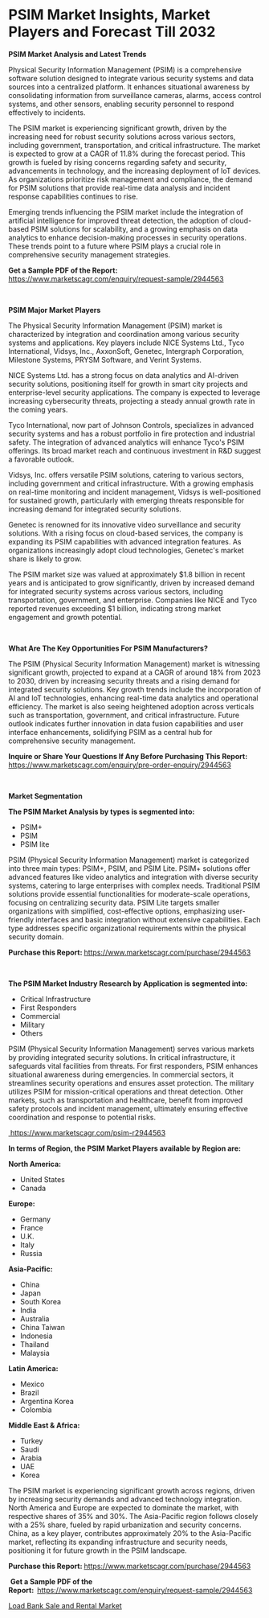 <p><h1>PSIM Market Insights, Market Players and Forecast Till 2032</h1></p><p><strong>PSIM Market Analysis and Latest Trends</strong></p>
<p><p>Physical Security Information Management (PSIM) is a comprehensive software solution designed to integrate various security systems and data sources into a centralized platform. It enhances situational awareness by consolidating information from surveillance cameras, alarms, access control systems, and other sensors, enabling security personnel to respond effectively to incidents.</p><p>The PSIM market is experiencing significant growth, driven by the increasing need for robust security solutions across various sectors, including government, transportation, and critical infrastructure. The market is expected to grow at a CAGR of 11.8% during the forecast period. This growth is fueled by rising concerns regarding safety and security, advancements in technology, and the increasing deployment of IoT devices. As organizations prioritize risk management and compliance, the demand for PSIM solutions that provide real-time data analysis and incident response capabilities continues to rise.</p><p>Emerging trends influencing the PSIM market include the integration of artificial intelligence for improved threat detection, the adoption of cloud-based PSIM solutions for scalability, and a growing emphasis on data analytics to enhance decision-making processes in security operations. These trends point to a future where PSIM plays a crucial role in comprehensive security management strategies.</p></p>
<p><strong>Get a Sample PDF of the Report:&nbsp;</strong> <a href="https://www.marketscagr.com/enquiry/request-sample/2944563?utm_campaign=2800&utm_medium=2&utm_source=Github&utm_content=ia&utm_term=11032025&utm_id=psim">https://www.marketscagr.com/enquiry/request-sample/2944563</a></p>
<p>&nbsp;</p>
<p><strong>PSIM Major Market Players</strong></p>
<p><p>The Physical Security Information Management (PSIM) market is characterized by integration and coordination among various security systems and applications. Key players include NICE Systems Ltd., Tyco International, Vidsys, Inc., AxxonSoft, Genetec, Intergraph Corporation, Milestone Systems, PRYSM Software, and Verint Systems.</p><p>NICE Systems Ltd. has a strong focus on data analytics and AI-driven security solutions, positioning itself for growth in smart city projects and enterprise-level security applications. The company is expected to leverage increasing cybersecurity threats, projecting a steady annual growth rate in the coming years.</p><p>Tyco International, now part of Johnson Controls, specializes in advanced security systems and has a robust portfolio in fire protection and industrial safety. The integration of advanced analytics will enhance Tyco's PSIM offerings. Its broad market reach and continuous investment in R&D suggest a favorable outlook.</p><p>Vidsys, Inc. offers versatile PSIM solutions, catering to various sectors, including government and critical infrastructure. With a growing emphasis on real-time monitoring and incident management, Vidsys is well-positioned for sustained growth, particularly with emerging threats responsible for increasing demand for integrated security solutions.</p><p>Genetec is renowned for its innovative video surveillance and security solutions. With a rising focus on cloud-based services, the company is expanding its PSIM capabilities with advanced integration features. As organizations increasingly adopt cloud technologies, Genetec's market share is likely to grow.</p><p>The PSIM market size was valued at approximately $1.8 billion in recent years and is anticipated to grow significantly, driven by increased demand for integrated security systems across various sectors, including transportation, government, and enterprise. Companies like NICE and Tyco reported revenues exceeding $1 billion, indicating strong market engagement and growth potential.</p></p>
<p>&nbsp;</p>
<p><strong>What Are The Key Opportunities For PSIM Manufacturers?</strong></p>
<p><p>The PSIM (Physical Security Information Management) market is witnessing significant growth, projected to expand at a CAGR of around 18% from 2023 to 2030, driven by increasing security threats and a rising demand for integrated security solutions. Key growth trends include the incorporation of AI and IoT technologies, enhancing real-time data analytics and operational efficiency. The market is also seeing heightened adoption across verticals such as transportation, government, and critical infrastructure. Future outlook indicates further innovation in data fusion capabilities and user interface enhancements, solidifying PSIM as a central hub for comprehensive security management.</p></p>
<p><strong>Inquire or Share Your Questions If Any Before Purchasing This Report:</strong> <a href="https://www.marketscagr.com/enquiry/pre-order-enquiry/2944563?utm_campaign=2800&utm_medium=2&utm_source=Github&utm_content=ia&utm_term=11032025&utm_id=psim">https://www.marketscagr.com/enquiry/pre-order-enquiry/2944563</a></p>
<p>&nbsp;</p>
<p><strong>Market Segmentation</strong></p>
<p><strong>The PSIM Market Analysis by types is segmented into:</strong></p>
<p><ul><li>PSIM+</li><li>PSIM</li><li>PSIM lite</li></ul></p>
<p><p>PSIM (Physical Security Information Management) market is categorized into three main types: PSIM+, PSIM, and PSIM Lite. PSIM+ solutions offer advanced features like video analytics and integration with diverse security systems, catering to large enterprises with complex needs. Traditional PSIM solutions provide essential functionalities for moderate-scale operations, focusing on centralizing security data. PSIM Lite targets smaller organizations with simplified, cost-effective options, emphasizing user-friendly interfaces and basic integration without extensive capabilities. Each type addresses specific organizational requirements within the physical security domain.</p></p>
<p><strong>Purchase this Report:&nbsp;</strong><a href="https://www.marketscagr.com/purchase/2944563?utm_campaign=2800&utm_medium=2&utm_source=Github&utm_content=ia&utm_term=11032025&utm_id=psim">https://www.marketscagr.com/purchase/2944563</a></p>
<p>&nbsp;</p>
<p><strong>The PSIM Market Industry Research by Application is segmented into:</strong></p>
<p><ul><li>Critical Infrastructure</li><li>First Responders</li><li>Commercial</li><li>Military</li><li>Others</li></ul></p>
<p><p>PSIM (Physical Security Information Management) serves various markets by providing integrated security solutions. In critical infrastructure, it safeguards vital facilities from threats. For first responders, PSIM enhances situational awareness during emergencies. In commercial sectors, it streamlines security operations and ensures asset protection. The military utilizes PSIM for mission-critical operations and threat detection. Other markets, such as transportation and healthcare, benefit from improved safety protocols and incident management, ultimately ensuring effective coordination and response to potential risks.</p></p>
<p><a href="https://www.marketscagr.com/psim-r2944563?utm_campaign=2800&utm_medium=2&utm_source=Github&utm_content=ia&utm_term=11032025&utm_id=psim">&nbsp;https://www.marketscagr.com/psim-r2944563</a></p>
<p><strong>In terms of Region, the PSIM Market Players available by Region are:</strong></p>
<p>
    <p> <strong> North America: </strong>
        <ul>
            <li>United States</li>
            <li>Canada</li>
        </ul>
        </p> 
    <p> <strong> Europe: </strong>
        <ul>
            <li>Germany</li>
            <li>France</li>
            <li>U.K.</li>
            <li>Italy</li>
            <li>Russia</li>
        </ul>
        </p> 
    <p> <strong> Asia-Pacific: </strong>
        <ul>
            <li>China</li>
            <li>Japan</li>
            <li>South Korea</li>
            <li>India</li>
            <li>Australia</li>
            <li>China Taiwan</li>
            <li>Indonesia</li>
            <li>Thailand</li>
            <li>Malaysia</li>
        </ul>
        </p> 
    <p> <strong> Latin America: </strong>
        <ul>
            <li>Mexico</li>
            <li>Brazil</li>
            <li>Argentina Korea</li>
            <li>Colombia</li>
        </ul>
        </p> 
    <p> <strong> Middle East & Africa: </strong>
        <ul>
            <li>Turkey</li>
            <li>Saudi</li>
            <li>Arabia</li>
            <li>UAE</li>
            <li>Korea</li>
        </ul>
    </p>
    </p>
<p><p>The PSIM market is experiencing significant growth across regions, driven by increasing security demands and advanced technology integration. North America and Europe are expected to dominate the market, with respective shares of 35% and 30%. The Asia-Pacific region follows closely with a 25% share, fueled by rapid urbanization and security concerns. China, as a key player, contributes approximately 20% to the Asia-Pacific market, reflecting its expanding infrastructure and security needs, positioning it for future growth in the PSIM landscape.</p></p>
<p><strong>Purchase this Report: </strong><a href="https://www.marketscagr.com/purchase/2944563?utm_campaign=2800&utm_medium=2&utm_source=Github&utm_content=ia&utm_term=11032025&utm_id=psim">https://www.marketscagr.com/purchase/2944563</a></p>
<p>&nbsp;<strong>Get a Sample PDF of the Report:&nbsp;&nbsp;</strong><a href="https://www.marketscagr.com/enquiry/request-sample/2944563?utm_campaign=2800&utm_medium=2&utm_source=Github&utm_content=ia&utm_term=11032025&utm_id=psim">https://www.marketscagr.com/enquiry/request-sample/2944563</a></p>
<p><strong></strong></p>
<p><p><a href="https://github.com/eleussabra/Market-Research-Report-List-1/blob/main/load-bank-sale-and-rental-market.md?utm_campaign=2800&utm_medium=2&utm_source=Github&utm_content=ia&utm_term=11032025&utm_id=psim">Load Bank Sale and Rental Market</a></p></p>